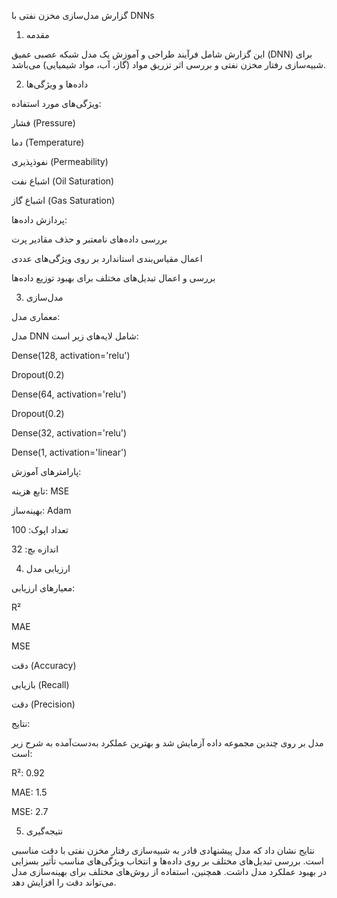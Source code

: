 گزارش مدل‌سازی مخزن نفتی با DNNs

1. مقدمه

این گزارش شامل فرآیند طراحی و آموزش یک مدل شبکه عصبی عمیق (DNN) برای شبیه‌سازی رفتار مخزن نفتی و بررسی اثر تزریق مواد (گاز، آب، مواد شیمیایی) می‌باشد.

2. داده‌ها و ویژگی‌ها

ویژگی‌های مورد استفاده:

فشار (Pressure)

دما (Temperature)

نفوذپذیری (Permeability)

اشباع نفت (Oil Saturation)

اشباع گاز (Gas Saturation)

پردازش داده‌ها:

بررسی داده‌های نامعتبر و حذف مقادیر پرت

اعمال مقیاس‌بندی استاندارد بر روی ویژگی‌های عددی

بررسی و اعمال تبدیل‌های مختلف برای بهبود توزیع داده‌ها

3. مدل‌سازی

معماری مدل:

مدل DNN شامل لایه‌های زیر است:

Dense(128, activation='relu')

Dropout(0.2)

Dense(64, activation='relu')

Dropout(0.2)

Dense(32, activation='relu')

Dense(1, activation='linear')

پارامترهای آموزش:

تابع هزینه: MSE

بهینه‌ساز: Adam

تعداد اپوک: 100

اندازه بچ: 32

4. ارزیابی مدل

معیارهای ارزیابی:

R²

MAE

MSE

دقت (Accuracy)

بازیابی (Recall)

دقت (Precision)

نتایج:

مدل بر روی چندین مجموعه داده آزمایش شد و بهترین عملکرد به‌دست‌آمده به شرح زیر است:

R²: 0.92

MAE: 1.5

MSE: 2.7

5. نتیجه‌گیری

نتایج نشان داد که مدل پیشنهادی قادر به شبیه‌سازی رفتار مخزن نفتی با دقت مناسبی است. بررسی تبدیل‌های مختلف بر روی داده‌ها و انتخاب ویژگی‌های مناسب تأثیر بسزایی در بهبود عملکرد مدل داشت. همچنین، استفاده از روش‌های مختلف برای بهینه‌سازی مدل می‌تواند دقت را افزایش دهد.

